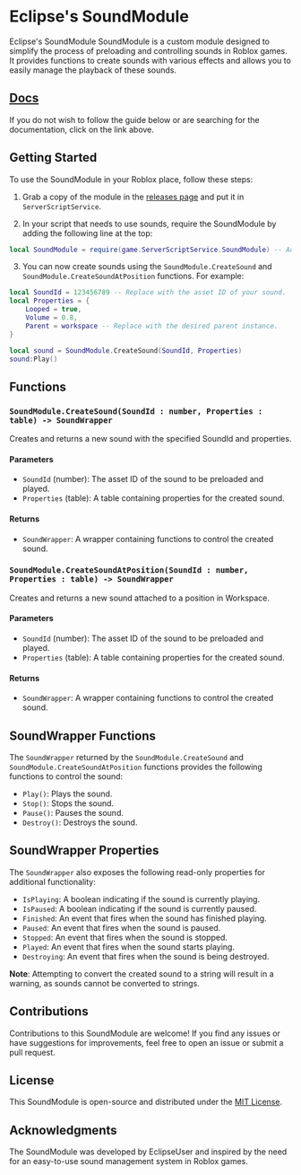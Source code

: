 # Eclipse's SoundModule

Eclipse's SoundModule SoundModule is a custom module designed to simplify the process of preloading and controlling sounds in Roblox games. It provides functions to create sounds with various effects and allows you to easily manage the playback of these sounds.

## [Docs](https://github.com/EclipseUser-Dev/SoundModule/blob/main/Docs.md)
If you do not wish to follow the guide below or are searching for the documentation, click on the link above.

## Getting Started

To use the SoundModule in your Roblox place, follow these steps:

1. Grab a copy of the module in the [releases page](https://github.com/EclipseUser-Dev/SoundModule/releases) and put it in `ServerScriptService`.

2. In your script that needs to use sounds, require the SoundModule by adding the following line at the top:

```lua
local SoundModule = require(game.ServerScriptService.SoundModule) -- Adjust the path accordingly.
```

3. You can now create sounds using the `SoundModule.CreateSound` and `SoundModule.CreateSoundAtPosition` functions. For example:

```lua
local SoundId = 123456789 -- Replace with the asset ID of your sound.
local Properties = {
    Looped = true,
    Volume = 0.8,
    Parent = workspace -- Replace with the desired parent instance.
}

local sound = SoundModule.CreateSound(SoundId, Properties)
sound:Play()
```

## Functions

### `SoundModule.CreateSound(SoundId : number, Properties : table) -> SoundWrapper`

Creates and returns a new sound with the specified SoundId and properties.

#### Parameters

- `SoundId` (number): The asset ID of the sound to be preloaded and played.
- `Properties` (table): A table containing properties for the created sound.

#### Returns

- `SoundWrapper`: A wrapper containing functions to control the created sound.

### `SoundModule.CreateSoundAtPosition(SoundId : number, Properties : table) -> SoundWrapper`

Creates and returns a new sound attached to a position in Workspace.

#### Parameters

- `SoundId` (number): The asset ID of the sound to be preloaded and played.
- `Properties` (table): A table containing properties for the created sound.

#### Returns

- `SoundWrapper`: A wrapper containing functions to control the created sound.

## SoundWrapper Functions

The `SoundWrapper` returned by the `SoundModule.CreateSound` and `SoundModule.CreateSoundAtPosition` functions provides the following functions to control the sound:

- `Play()`: Plays the sound.
- `Stop()`: Stops the sound.
- `Pause()`: Pauses the sound.
- `Destroy()`: Destroys the sound.

## SoundWrapper Properties

The `SoundWrapper` also exposes the following read-only properties for additional functionality:

- `IsPlaying`: A boolean indicating if the sound is currently playing.
- `IsPaused`: A boolean indicating if the sound is currently paused.
- `Finished`: An event that fires when the sound has finished playing.
- `Paused`: An event that fires when the sound is paused.
- `Stopped`: An event that fires when the sound is stopped.
- `Played`: An event that fires when the sound starts playing.
- `Destroying`: An event that fires when the sound is being destroyed.

**Note**: Attempting to convert the created sound to a string will result in a warning, as sounds cannot be converted to strings.

## Contributions

Contributions to this SoundModule are welcome! If you find any issues or have suggestions for improvements, feel free to open an issue or submit a pull request.

## License

This SoundModule is open-source and distributed under the [MIT License](https://opensource.org/license/mit/).

## Acknowledgments

The SoundModule was developed by EclipseUser and inspired by the need for an easy-to-use sound management system in Roblox games.